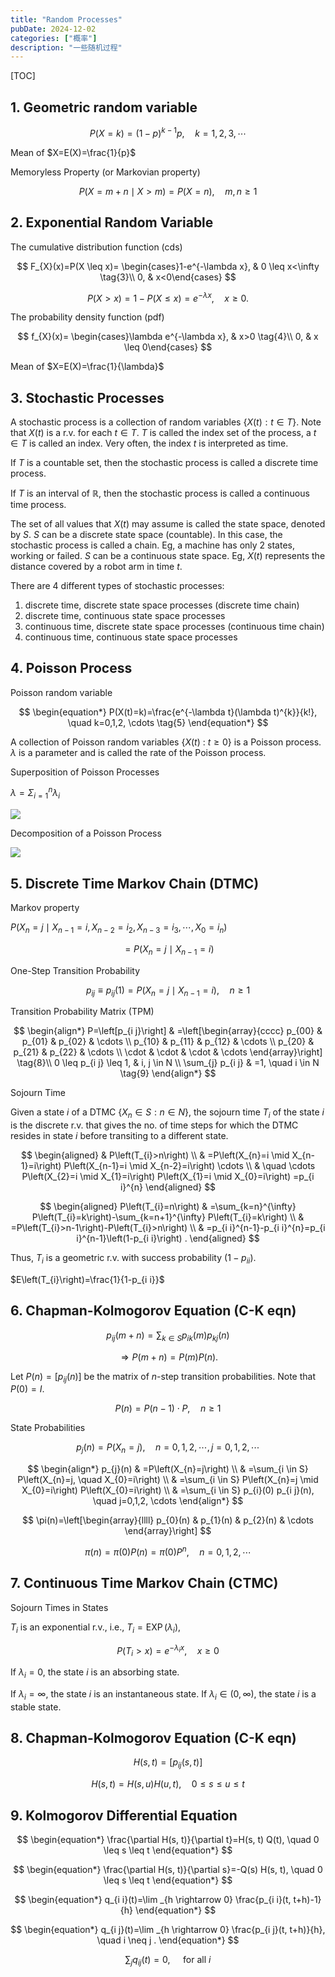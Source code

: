 ```yaml
---
title: "Random Processes"
pubDate: 2024-12-02
categories: ["概率"]
description: "一些随机过程"
---
```


[TOC]

## 1. Geometric random variable

$$
\begin{equation*}
P(X=k)=(1-p)^{k-1} p, \quad k=1,2,3, \cdots \tag{1}
\end{equation*}
$$

Mean of $X=E(X)=\frac{1}{p}$

Memoryless Property (or Markovian property)

$$
\begin{equation*}
P(X=m+n \mid X>m)=P(X=n), \quad m, n \geq 1 \tag{2}
\end{equation*}
$$

## 2. Exponential Random Variable

The cumulative distribution function (cds)

$$
F_{X}(x)=P(X \leq x)= \begin{cases}1-e^{-\lambda x}, & 0 \leq x<\infty  \tag{3}\\ 0, & x<0\end{cases}
$$

$$
P(X>x)=1-P(X \leq x)=e^{-\lambda x}, \quad x \geq 0 .
$$

The probability density function (pdf)

$$
f_{X}(x)= \begin{cases}\lambda e^{-\lambda x}, & x>0  \tag{4}\\ 0, & x \leq 0\end{cases}
$$

Mean of $X=E(X)=\frac{1}{\lambda}$

## 3. Stochastic Processes

A stochastic process is a collection of random variables $\{X(t): t \in T\}$. Note that $X(t)$ is a r.v. for each $t \in T$.
$T$ is called the index set of the process, a $t \in T$ is called an index. Very often, the index $t$ is interpreted as time.

If $T$ is a countable set, then the stochastic process is called a discrete time process.

If $T$ is an interval of $\mathbb{R}$, then the stochastic process is called a continuous time process.

The set of all values that $X(t)$ may assume is called the state space, denoted by $S$.
$S$ can be a discrete state space (countable). In this case, the stochastic process is called a chain. Eg, a machine has only 2 states, working or failed.
$S$ can be a continuous state space. Eg, $X(t)$ represents the distance covered by a robot arm in time $t$.

There are 4 different types of stochastic processes:

1. discrete time, discrete state space processes (discrete time chain)
2. discrete time, continuous state space processes
3. continuous time, discrete state space processes (continuous time chain)
4. continuous time, continuous state space processes

## 4. Poisson Process

Poisson random variable

$$
\begin{equation*}
P(X(t)=k)=\frac{e^{-\lambda t}(\lambda t)^{k}}{k!}, \quad k=0,1,2, \cdots \tag{5}
\end{equation*}
$$

A collection of Poisson random variables $\{X(t)$ : $t \geq 0\}$ is a Poisson process. $\lambda$ is a parameter and is called the rate of the Poisson process.

Superposition of Poisson Processes

$\lambda = \Sigma_{i=1}^{n} \lambda_{i}$

![](https://cdn.mathpix.com/cropped/2024_10_25_9ccb2666f78a919041a9g-18.jpg?height=1017&width=1603&top_left_y=1165&top_left_x=218)

Decomposition of a Poisson Process

![](https://cdn.mathpix.com/cropped/2024_10_25_9ccb2666f78a919041a9g-19.jpg?height=852&width=1337&top_left_y=1387&top_left_x=248)

## 5. Discrete Time Markov Chain (DTMC)

Markov property

$P\left(X_{n}=j \mid X_{n-1}=i, X_{n-2}=i_{2}, X_{n-3}=i_{3}, \cdots, X_{0}=i_{n}\right)$

$$
\begin{equation*}
=P\left(X_{n}=j \mid X_{n-1}=i\right) \tag{6}
\end{equation*}
$$

One-Step Transition Probability

$$
\begin{equation*}
p_{i j} \equiv p_{i j}(1)=P\left(X_{n}=j \mid X_{n-1}=i\right), \quad n \geq 1 \tag{7}
\end{equation*}
$$

Transition Probability Matrix (TPM)

$$
\begin{align*}
P=\left[p_{i j}\right] & =\left[\begin{array}{cccc}
p_{00} & p_{01} & p_{02} & \cdots \\
p_{10} & p_{11} & p_{12} & \cdots \\
p_{20} & p_{21} & p_{22} & \cdots \\
\cdot & \cdot & \cdot & \cdots
\end{array}\right]  \tag{8}\\
0 \leq p_{i j} \leq 1, & i, j \in N \\
\sum_{j} p_{i j} & =1, \quad i \in N \tag{9}
\end{align*}
$$

Sojourn Time

Given a state $i$ of a DTMC $\left\{X_{n} \in S: n \in N\right\}$, the sojourn time $T_{i}$ of the state $i$ is the discrete r.v. that gives the no. of time steps for which the DTMC resides in state $i$ before transiting to a different state.

$$
\begin{aligned}
& P\left(T_{i}>n\right) \\
& =P\left(X_{n}=i \mid X_{n-1}=i\right) P\left(X_{n-1}=i \mid X_{n-2}=i\right) \cdots \\
& \quad \cdots P\left(X_{2}=i \mid X_{1}=i\right) P\left(X_{1}=i \mid X_{0}=i\right)
=p_{i i}^{n} 
\end{aligned}
$$

$$
\begin{aligned}
P\left(T_{i}=n\right) & =\sum_{k=n}^{\infty} P\left(T_{i}=k\right)-\sum_{k=n+1}^{\infty} P\left(T_{i}=k\right) \\
& =P\left(T_{i}>n-1\right)-P\left(T_{i}>n\right) \\
& =p_{i i}^{n-1}-p_{i i}^{n}=p_{i i}^{n-1}\left(1-p_{i i}\right) .
\end{aligned}
$$

Thus, $T_{i}$ is a geometric r.v. with success probability $\left(1-p_{i i}\right)$.

$E\left(T_{i}\right)=\frac{1}{1-p_{i i}}$

## 6. Chapman-Kolmogorov Equation (C-K eqn)

$$
p_{i j}(m+n)=\sum_{k \in S} p_{i k}(m) p_{k j}(n)
$$

$$
\Longrightarrow P(m+n)=P(m) P(n) .
$$

Let $P(n)=\left[p_{i j}(n)\right]$ be the matrix of $n$-step transition probabilities. Note that $P(0)=I$.

$$
\begin{equation*}
P(n)=P(n-1) \cdot P, \quad n \geq 1
\end{equation*}
$$

State Probabilities

$$
\begin{equation*}
p_{j}(n)=P\left(X_{n}=j\right), \quad n=0,1,2, \cdots, j=0,1,2, \cdots 
\end{equation*}
$$

$$
\begin{align*}
p_{j}(n) & =P\left(X_{n}=j\right) \\
& =\sum_{i \in S} P\left(X_{n}=j, \quad X_{0}=i\right) \\
& =\sum_{i \in S} P\left(X_{n}=j \mid X_{0}=i\right) P\left(X_{0}=i\right) \\
& =\sum_{i \in S} p_{i}(0) p_{i j}(n), \quad j=0,1,2, \cdots 
\end{align*}
$$

$$
\pi(n)=\left[\begin{array}{llll}
p_{0}(n) & p_{1}(n) & p_{2}(n) & \cdots 
\end{array}\right]
$$

$$
\begin{equation*}
\pi(n)=\pi(0) P(n)=\pi(0) P^{n}, \quad n=0,1,2, \cdots
\end{equation*}
$$

## 7. Continuous Time Markov Chain (CTMC)

Sojourn Times in States

$T_{i}$ is an exponential r.v., i.e., $T_{i}=\operatorname{EXP}\left(\lambda_{i}\right)$,

$$
P\left(T_{i}>x\right)=e^{-\lambda_{i} x}, \quad x \geq 0
$$

If $\lambda_{i}=0$, the state $i$ is an absorbing state.

If $\lambda_{i}=\infty$, the state $i$ is an instantaneous state.
If $\lambda_{i} \in(0, \infty)$, the state $i$ is a stable state.

## 8. Chapman-Kolmogorov Equation (C-K eqn)

$$
H(s, t)=\left[p_{i j}(s, t)\right]
$$

$$
\begin{equation*}
H(s, t)=H(s, u) H(u, t), \quad 0 \leq s \leq u \leq t 
\end{equation*}
$$

## 9. Kolmogorov Differential Equation

$$
\begin{equation*}
\frac{\partial H(s, t)}{\partial t}=H(s, t) Q(t), \quad 0 \leq s \leq t 
\end{equation*}
$$

$$
\begin{equation*}
\frac{\partial H(s, t)}{\partial s}=-Q(s) H(s, t), \quad 0 \leq s \leq t
\end{equation*}
$$

$$
\begin{equation*}
q_{i i}(t)=\lim _{h \rightarrow 0} \frac{p_{i i}(t, t+h)-1}{h}
\end{equation*}
$$

$$
\begin{equation*}
q_{i j}(t)=\lim _{h \rightarrow 0} \frac{p_{i j}(t, t+h)}{h}, \quad i \neq j .
\end{equation*}
$$

$$
\begin{equation*}
\sum_{j} q_{i j}(t)=0, \quad \text { for all } i
\end{equation*}
$$

